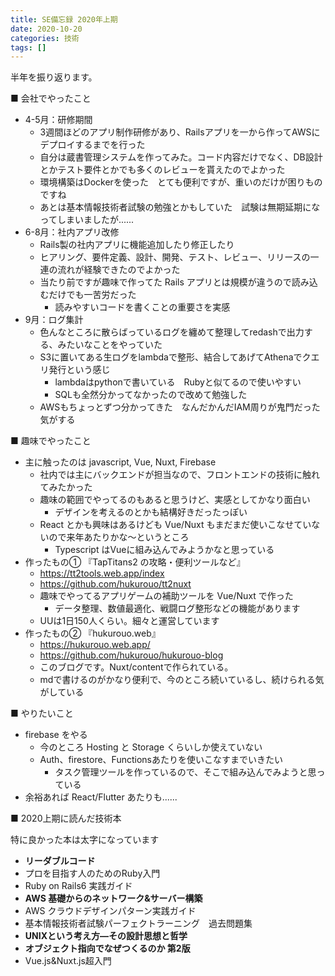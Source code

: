 ```yaml
---
title: SE備忘録 2020年上期
date: 2020-10-20
categories: 技術
tags: []
---
```

半年を振り返ります。

■ 会社でやったこと
  - 4-5月：研修期間　
    - 3週間ほどのアプリ制作研修があり、Railsアプリを一から作ってAWSにデプロイするまでを行った
    - 自分は蔵書管理システムを作ってみた。コード内容だけでなく、DB設計とかテスト要件とかでも多くのレビューを貰えたのでよかった
    - 環境構築はDockerを使った　とても便利ですが、重いのだけが困りものですね
    - あとは基本情報技術者試験の勉強とかもしていた　試験は無期延期になってしまいましたが......
  - 6-8月：社内アプリ改修
    - Rails製の社内アプリに機能追加したり修正したり
    - ヒアリング、要件定義、設計、開発、テスト、レビュー、リリースの一連の流れが経験できたのでよかった
    - 当たり前ですが趣味で作ってた Rails アプリとは規模が違うので読み込むだけでも一苦労だった
      - 読みやすいコードを書くことの重要さを実感
  - 9月：ログ集計
    - 色んなところに散らばっているログを纏めて整理してredashで出力する、みたいなことをやっていた 
    - S3に置いてある生ログをlambdaで整形、結合してあげてAthenaでクエリ発行という感じ
      - lambdaはpythonで書いている　Rubyと似てるので使いやすい
      - SQLも全然分かってなかったので改めて勉強した
    - AWSもちょっとずつ分かってきた　なんだかんだIAM周りが鬼門だった気がする

■ 趣味でやったこと
- 主に触ったのは javascript, Vue, Nuxt, Firebase
  - 社内では主にバックエンドが担当なので、フロントエンドの技術に触れてみたかった
  - 趣味の範囲でやってるのもあると思うけど、実感としてかなり面白い
    - デザインを考えるのとかも結構好きだったっぽい
  - React とかも興味はあるけども Vue/Nuxt もまだまだ使いこなせていないので来年あたりかな～というところ
    - Typescript はVueに組み込んでみようかなと思っている
- 作ったもの① 『TapTitans2 の攻略・便利ツールなど』
  - https://tt2tools.web.app/index
  - https://github.com/hukurouo/tt2nuxt
  - 趣味でやってるアプリゲームの補助ツールを Vue/Nuxt で作った
    - データ整理、数値最適化、戦闘ログ整形などの機能があります
  - UUは1日150人くらい。細々と運営しています
- 作ったもの② 『hukurouo.web』
  - https://hukurouo.web.app/
  - https://github.com/hukurouo/hukurouo-blog
  - このブログです。Nuxt/contentで作られている。
  - mdで書けるのがかなり便利で、今のところ続いているし、続けられる気がしている

■ やりたいこと
- firebase をやる
  - 今のところ Hosting と Storage くらいしか使えていない
  - Auth、firestore、Functionsあたりを使いこなすまでいきたい
    - タスク管理ツールを作っているので、そこで組み込んでみようと思っている
- 余裕あれば React/Flutter あたりも......

■ 2020上期に読んだ技術本

特に良かった本は太字になっています
- **リーダブルコード**
- プロを目指す人のためのRuby入門
- Ruby on Rails6 実践ガイド
- **AWS 基礎からのネットワーク&サーバー構築**
- AWS クラウドデザインパターン実践ガイド
- 基本情報技術者試験パーフェクトラーニング　過去問題集
- **UNIXという考え方―その設計思想と哲学**
- **オブジェクト指向でなぜつくるのか 第2版**
- Vue.js&Nuxt.js超入門